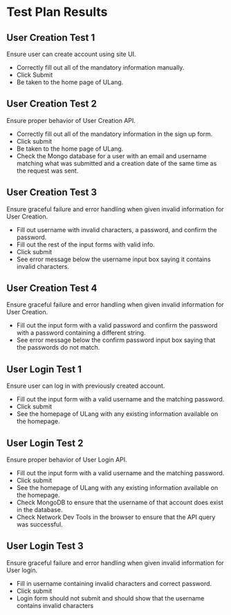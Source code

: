 # Test Plan Results

## User Creation Test 1

Ensure user can create account using site UI.

* Correctly fill out all of the mandatory information manually.
* Click Submit
* Be taken to the home page of ULang.

## User Creation Test 2

Ensure proper behavior of User Creation API.

* Correctly fill out all of the mandatory information in the sign up form.
* Click submit
* Be taken to the home page of ULang.
* Check the Mongo database for a user with an email and username matching what was submitted and a creation date of the same time as the request was sent.

## User Creation Test 3

Ensure graceful failure and error handling when given invalid information for User Creation.

* Fill out username with invalid characters, a password, and confirm the password.
* Fill out the rest of the input forms with valid info.
* Click submit
* See error message below the username input box saying it contains invalid characters.

## User Creation Test 4

Ensure graceful failure and error handling when given invalid information for User Creation.

* Fill out the input form with a valid password and confirm the password with a password containing a different string.
* See error message below the confirm password input box saying that the passwords do not match.

## User Login Test 1

Ensure user can log in with previously created account.

* Fill out the input form with a valid username and the matching password.
* Click submit
* See the homepage of ULang with any existing information available on the homepage.

## User Login Test 2

Ensure proper behavior of User Login API.

* Fill out the input form with a valid username and the matching password.
* Click submit
* See the homepage of ULang with any existing information available on the homepage.
* Check MongoDB to ensure that the username of that account does exist in the database.
* Check Network Dev Tools in the browser to ensure that the API query was successful.

## User Login Test 3

Ensure graceful failure and error handling when given invalid information for User login.

* Fill in username containing invalid characters and correct password.
* Click submit
* Login form should not submit and should show that the username contains invalid characters
